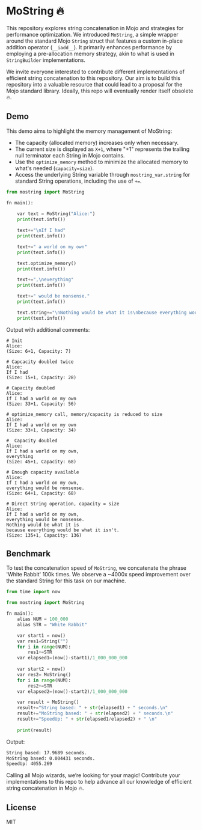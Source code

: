 # MoString 🔥

This repository explores string concatenation in Mojo and strategies for performance optimization. We introduced `MoString`, a simple wrapper around the standard Mojo `String` struct that features a custom in-place addition operator (`__iadd__`). It primarily enhances performance by employing a pre-allocation memory strategy, akin to what is used in `StringBuilder` implementations.

We invite everyone interested to contribute different implementations of efficient string concatenation to this repository. Our aim is to build this repository into a valuable resource that could lead to a proposal for the Mojo standard library. Ideally, this repo will eventually render itself obsolete 🔥.

## Demo

This demo aims to highlight the memory management of MoString:

- The capacity (allocated memory) increases only when necessary.
- The current size is displayed as `X+1`, where "+1" represents the trailing null terminator each String in Mojo contains.
- Use the `optimize_memory` method to minimize the allocated memory to what's needed (`capacity=size`).
- Access the underlying String variable through `mostring_var.string` for standard String operations, including the use of `+=`.

```python
from mostring import MoString

fn main():
    
    var text = MoString("Alice:")
    print(text.info())

    text+="\nIf I had"
    print(text.info())

    text+=" a world on my own"
    print(text.info())

    text.optimize_memory()
    print(text.info())

    text+=",\neverything"
    print(text.info())

    text+=" would be nonsense."
    print(text.info())

    text.string+="\nNothing would be what it is\nbecause everything would be what it isn't."
    print(text.info())

```

Output with additional comments:

```
# Init
Alice:
(Size: 6+1, Capacity: 7)

# Capcacity doubled twice
Alice:
If I had
(Size: 15+1, Capacity: 28)

# Capacity doubled
Alice:
If I had a world on my own
(Size: 33+1, Capacity: 56)

# optimize_memory call, memory/capacity is reduced to size
Alice:
If I had a world on my own
(Size: 33+1, Capacity: 34)

#  Capacity doubled
Alice:
If I had a world on my own,
everything
(Size: 45+1, Capacity: 68)

# Enough capacity available 
Alice:
If I had a world on my own,
everything would be nonsense.
(Size: 64+1, Capacity: 68)

# Direct String operation, capacity = size 
Alice:
If I had a world on my own,
everything would be nonsense.
Nothing would be what it is
because everything would be what it isn't.
(Size: 135+1, Capacity: 136)
```

## Benchmark

To test the concatenation speed of `MoString`, we concatenate the phrase 'White Rabbit' 100k times. We observe a ~4000x speed improvement over the standard String for this task on our machine.

```python
from time import now

from mostring import MoString

fn main():
    alias NUM = 100_000
    alias STR = "White Rabbit"

    var start1 = now()
    var res1=String("")  
    for i in range(NUM):
        res1+=STR
    var elapsed1=(now()-start1)/1_000_000_000
     
    var start2 = now()
    var res2= MoString()
    for i in range(NUM):
        res2+=STR
    var elapsed2=(now()-start2)/1_000_000_000

    var result = MoString()
    result+="String based: " + str(elapsed1) + " seconds.\n"
    result+="MoString based: " + str(elapsed2) + " seconds.\n"
    result+="SpeedUp: " + str(elapsed1/elapsed2) + " \n"
   
    print(result)
```

Output:

```bash
String based: 17.9689 seconds.
MoString based: 0.004431 seconds.
SpeedUp: 4055.269
```

Calling all Mojo wizards, we’re looking for your magic! Contribute your implementations to this repo to help advance all our knowledge of efficient string concatenation in Mojo 🔥.

## License

MIT
